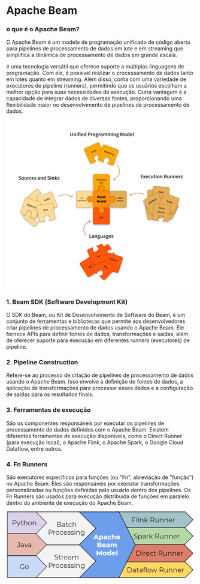 # Apache Beam

### o que é o Apache Beam? 

O Apache Beam é um modelo de programação unificado de código aberto para pipelines de processamento de dados em lote e em streaming que simplifica a dinâmica de processamento de dados em grande escala.

é uma tecnologia versátil que oferece suporte a múltiplas linguagens de programação. Com ele, é possível realizar o processamento de dados tanto em lotes quanto em streaming. Além disso, conta com uma variedade de executores de pipeline (runners), permitindo que os usuários escolham a melhor opção para suas necessidades de execução. Outra vantagem é a capacidade de integrar dados de diversas fontes, proporcionando uma flexibilidade maior no desenvolvimento de pipelines de processamento de dados.

![beam em partes](./media/apache/beam_img2.png)

### 1. Beam SDK (Software Development Kit)

O SDK do Beam, ou Kit de Desenvolvimento de Software do Beam, é um conjunto de ferramentas e bibliotecas que permite aos desenvolvedores criar pipelines de processamento de dados usando o Apache Beam. Ele fornece APIs para definir fontes de dados, transformações e saídas, além de oferecer suporte para execução em diferentes runners (executores) de pipeline.

### 2. Pipeline Construction 

Refere-se ao processo de criação de pipelines de processamento de dados usando o Apache Beam. Isso envolve a definição de fontes de dados, a aplicação de transformações para processar esses dados e a configuração de saídas para os resultados finais.

### 3. Ferramentas de execução

 São os componentes responsáveis por executar os pipelines de processamento de dados definidos com o Apache Beam. Existem diferentes ferramentas de execução disponíveis, como o Direct Runner (para execução local), o Apache Flink, o Apache Spark, o Google Cloud Dataflow, entre outros.

### 4. Fn Runners

 São executores específicos para funções (ou "Fn", abreviação de "função") no Apache Beam. Eles são responsáveis por executar transformações personalizadas ou funções definidas pelo usuário dentro dos pipelines. Os Fn Runners são usados para execução distribuída de funções em paralelo dentro do ambiente de execução do Apache Beam.


![diagrama](./media/apache/beam_img.png)




